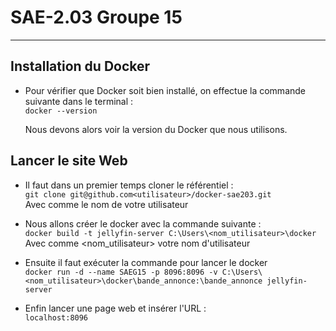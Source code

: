 # SAE-2.03                                                                                                           Groupe 15
------------------------------------------------------------------------------------------------------------------------------
## Installation du Docker  

* Pour vérifier que Docker soit bien installé, on effectue la commande suivante dans le terminal :  
` docker --version `  
  
  Nous devons alors voir la version du Docker que nous utilisons.  
  
## Lancer le site Web  

* Il faut dans un premier temps cloner le référentiel :  
` git clone git@github.com<utilisateur>/docker-sae203.git `  
Avec comme <utilisateur> le nom de votre utilisateur  
  
* Nous allons créer le docker avec la commande suivante :  
` docker build -t jellyfin-server C:\Users\<nom_utilisateur>\docker `  
Avec comme <nom_utilisateur> votre nom d'utilisateur  
  
* Ensuite il faut exécuter la commande pour lancer le docker  
` docker run -d --name SAEG15 -p 8096:8096 -v C:\Users\<nom_utilisateur>\docker\bande_annonce:\bande_annonce jellyfin-server `  
  
* Enfin lancer une page web et insérer l'URL :   
  ` localhost:8096 `  
